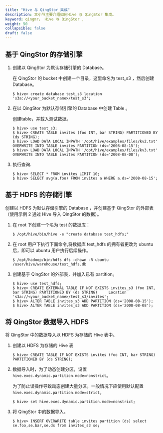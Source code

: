 ```yaml
---
title: "Hive 与 QingStor 集成"
description: 本小节主要介绍如何Hive 与 QingStor 集成。 
keyword: qingmr， Hive 与 QingStor ,
weight: 50
collapsible: false
draft: false
---
```



## 基于 QingStor 的存储引擎

1. 创建以 QingStor 为默认存储引擎的 Database。

   在 QingStor 的 bucket 中创建一个目录，这里命名为 test_s3 ，然后创建 Database。

   ```shell
   $ hive> create database test_s3 location 's3a://<your_bucket_name>/test_s3';
   ```

2. 在以 QingStor 为默认存储引擎的 Database 中创建 Table 。

   创建table，并载入测试数据。
   
   ```shell
   $ hive> use test_s3;
   $ hive> CREATE TABLE invites (foo INT, bar STRING) PARTITIONED BY (ds STRING);
   $ hive> LOAD DATA LOCAL INPATH '/opt/hive/examples/files/kv2.txt' OVERWRITE INTO TABLE invites PARTITION (ds='2008-08-15');
   $ hive> LOAD DATA LOCAL INPATH '/opt/hive/examples/files/kv3.txt' OVERWRITE INTO TABLE invites PARTITION (ds='2008-08-08');
   ```

3. 执行查询.

   ```shell
   $ hive> SELECT * FROM invites LIMIT 10;
   $ hive> SELECT avg(a.foo) FROM invites a WHERE a.ds='2008-08-15';
   ```

## 基于 HDFS 的存储引擎

创建以 HDFS 为默认存储引擎的 Database ，并创建基于 QingStor 的外部表（使用示例 2 通过 Hive 导入 QingStor 的数据）。

1. 在 root 下创建一个名为 test 的数据库：

   ```shell
   $ /opt/hive/bin/hive -e "create database test_hdfs;"
   ```

2. 在 root 用户下执行下面命令,将数据库 test_hdfs 的拥有者更改为 ubuntu 后，即可以 ubuntu 用户执行后续操作。

   ```shell
   $ /opt/hadoop/bin/hdfs dfs -chown -R ubuntu /user/hive/warehouse/test_hdfs.db
   ```

3. 创建基于 QingStor 的外部表，并加入已有 partition。

   ```shell
   $ hive> use test_hdfs;
   $ hive> CREATE EXTERNAL TABLE IF NOT EXISTS invites_s3 (foo INT, bar STRING) PARTITIONED BY (ds STRING)     Location 's3a://<your_bucket_name>/test_s3/invites';
   $ hive> ALTER TABLE invites_s3 ADD PARTITION (ds='2008-08-15');
   $ hive> ALTER TABLE invites_s3 ADD PARTITION (ds='2008-08-08');
   ```

## 将 QingStor 数据导入 HDFS

将 QingStor 中的数据导入以 HDFS 为存储的 Hive 表中。

1. 创建以 HDFS 为存储的 Hive 表

   ```shell
   $ hive> CREATE TABLE IF NOT EXISTS invites (foo INT, bar STRING) PARTITIONED BY (ds STRING);
   ```

2. 数据导入时，为了动态创建分区，设置 `hive.exec.dynamic.partition.mode=nonstrict`。
   
   为了防止误操作导致动态创建大量分区，一般情况下应使用默认配置 `hive.exec.dynamic.partition.mode=strict`。

   ```shell
   $ hive> set hive.exec.dynamic.partition.mode=nonstrict;
   ```

3. 将 QingStor 中的数据导入。

   ```shell
   $ hive> INSERT OVERWRITE table invites partition (ds) select se.foo,se.bar,se.ds from invites_s3 se;
   ```
